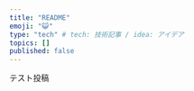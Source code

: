 ```yaml
---
title: "README"
emoji: "😺"
type: "tech" # tech: 技術記事 / idea: アイデア
topics: []
published: false
---
```

テスト投稿
